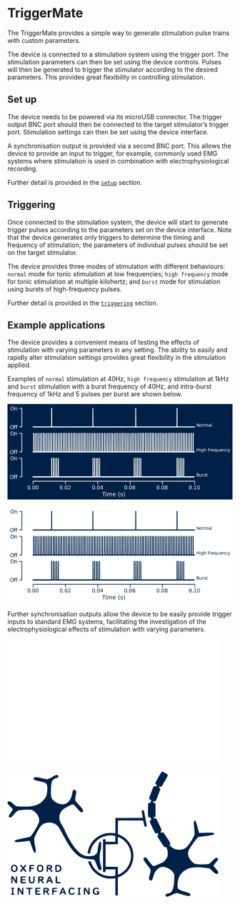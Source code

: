 TriggerMate
================

<!-- WARNING: THIS FILE WAS AUTOGENERATED! DO NOT EDIT! -->

The TriggerMate provides a simple way to generate stimulation pulse
trains with custom parameters.

The device is connected to a stimulation system using the trigger port.
The stimulation parameters can then be set using the device controls.
Pulses will then be generated to trigger the stimulator according to the
desired parameters. This provides great flexibility in controlling
stimulation.

## Set up

The device needs to be powered via its microUSB connector. The trigger
output BNC port should then be connected to the target stimulator’s
trigger port. Stimulation settings can then be set using the device
interface.

A synchronisation output is provided via a second BNC port. This allows
the device to provide an input to trigger, for example, commonly used
EMG systems where stimulation is used in combination with
electrophysiological recording.

Further detail is provided in the [`setup`](./setup.html) section.

## Triggering

Once connected to the stimulation system, the device will start to
generate trigger pulses according to the parameters set on the device
interface. Note that the device generates only triggers to determine the
timing and frequency of stimulation; the parameters of individual pulses
should be set on the target stimulator.

The device provides three modes of stimulation with different
behaviours: `normal` mode for tonic stimulation at low frequencies;
`high frequency` mode for tonic stimulation at multiple kilohertz; and
`burst` mode for stimulation using bursts of high-frequency pulses.

Further detail is provided in the [`triggering`](./triggering.html)
section.

## Example applications

The device provides a convenient means of testing the effects of
stimulation with varying parameters in any setting. The ability to
easily and rapidly alter stimulation settings provides great flexibility
in the stimulation applied.

Examples of `normal` stimulation at 40Hz, `high frequency` stimulation
at 1kHz and `burst` stimulation with a burst frequency of 40Hz, and
intra-burst frequency of 1kHz and 5 pulses per burst are shown below.

![](index_files/figure-commonmark/cell-2-output-1.png)

![](index_files/figure-commonmark/cell-3-output-1.png)

Further synchronisation outputs allow the device to be easily provide
trigger inputs to standard EMG systems, facilitating the investigation
of the electrophysiological effects of stimulation with varying
parameters.

<div class="dark-mode">

![Oxford Neural Interfacing 2023](oni.png)

</div>

<div class="light-mode">

![Oxford Neural Interfacing 2023](oni_blue.png)

</div>
